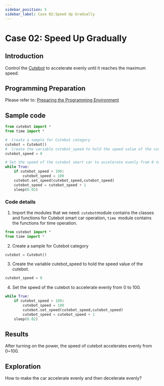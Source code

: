 ```yaml
---
sidebar_position: 5
sidebar_label: Case 02:Speed Up Gradually
---
```


# Case 02: Speed Up Gradually

## Introduction
Control the [Cutebot](https://shop.elecfreaks.com/products/elecfreaks-pico-ed-smart-cutebot-kit-with-pico-ed-board?_pos=2&_sid=40bbc85e4&_ss=r) to accelerate evenly until it reaches the maximum speed.
##  Programming Preparation
Please refer to: [Preparing the Programming Environment](http://www.elecfreaks.com/learn-en/pico-ed-kit/pico-ed-cutebot-kit/preparation-for-the-programming.html)
## Sample code
```python
from cutebot import *
from time import *

#  Create a sample for Cutebot category
cutebot = Cutebot()
#  Create the variable cutebot_speed to hold the speed value of the cutebot smart car
cutebot_speed = 0

# Set the speed of the cutebot smart car to accelerate evenly from 0 to 100
while True:
    if cutebot_speed > 100:
        cutebot_speed = 100
    cutebot.set_speed(cutebot_speed,cutebot_speed)
    cutebot_speed = cutebot_speed + 1
    sleep(0.02)
```
### Code details

1.  Import the modules that we need:  `cutebot`module contains the classes and functions for Cutebot smart car operation, `time `module contains the functions for time operation.
```python
from cutebot import *
from time import *
```

2.  Create a sample for Cutebot category
```python
cutebot = Cutebot()
```

3.  Create the variable cutebot_speed to hold the speed value of the cutebot.
```python
cutebot_speed = 0
```

4.  Set the speed of the cutebot to accelerate evenly from 0 to 100.
```python
while True:
    if cutebot_speed > 100:
        cutebot_speed = 100
        cutebot.set_speed(cutebot_speed,cutebot_speed)
        cutebot_speed = cutebot_speed + 1
    sleep(0.02)
```
## Results
After turning on the power, the speed of cutebot accelerates evenly from 0~100.
## Exploration
How to make the car accelerate evenly and then decelerate evenly?
